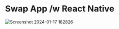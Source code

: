 # Swap App /w React Native
![Screenshot 2024-01-17 182826](https://github.com/MathDevWeb/swap-app-react-native/assets/140265706/0040752e-b1e2-43c5-9592-2a6bbde88ac6)
